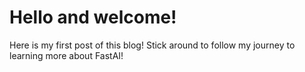 # Hello and welcome! 
Here is my first post of this blog! Stick around to follow my journey to learning more about FastAI!
